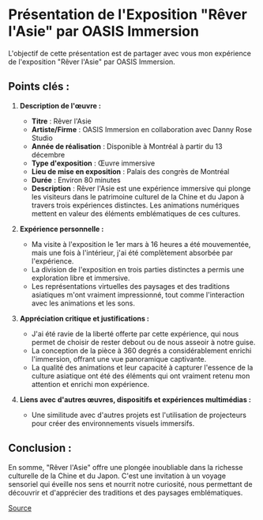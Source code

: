 # Présentation de l'Exposition "Rêver l'Asie" par OASIS Immersion

L'objectif de cette présentation est de partager avec vous mon expérience de l'exposition "Rêver l'Asie" par OASIS Immersion.

## Points clés :

1. **Description de l'œuvre :**
   - **Titre** : Rêver l'Asie
   - **Artiste/Firme** : OASIS Immersion en collaboration avec Danny Rose Studio
   - **Année de réalisation** : Disponible à Montréal à partir du 13 décembre
   - **Type d'exposition** : Œuvre immersive
   - **Lieu de mise en exposition** : Palais des congrès de Montréal
   - **Durée** : Environ 80 minutes
   - **Description** : Rêver l'Asie est une expérience immersive qui plonge les visiteurs dans le patrimoine culturel de la Chine et du Japon à travers trois expériences distinctes. Les animations numériques mettent en valeur des éléments emblématiques de ces cultures.

2. **Expérience personnelle :**
   - Ma visite à l'exposition le 1er mars à 16 heures a été mouvementée, mais une fois à l'intérieur, j'ai été complètement absorbée par l'expérience.
   - La division de l'exposition en trois parties distinctes a permis une exploration libre et immersive.
   - Les représentations virtuelles des paysages et des traditions asiatiques m'ont vraiment impressionné, tout comme l'interaction avec les animations et les sons.

3. **Appréciation critique et justifications :**
   - J'ai été ravie de la liberté offerte par cette expérience, qui nous permet de choisir de rester debout ou de nous asseoir à notre guise.
   - La conception de la pièce à 360 degrés a considérablement enrichi l'immersion, offrant une vue panoramique captivante.
   - La qualité des animations et leur capacité à capturer l'essence de la culture asiatique ont été des éléments qui ont vraiment retenu mon attention et enrichi mon expérience.

4. **Liens avec d'autres œuvres, dispositifs et expériences multimédias :**
   - Une similitude avec d'autres projets est l'utilisation de projecteurs pour créer des environnements visuels immersifs.

## Conclusion :
En somme, "Rêver l'Asie" offre une plongée inoubliable dans la richesse culturelle de la Chine et du Japon. C'est une invitation à un voyage sensoriel qui éveille nos sens et nourrit notre curiosité, nous permettant de découvrir et d'apprécier des traditions et des paysages emblématiques.

[Source](https://oasis.im/rever-l-asie/)
